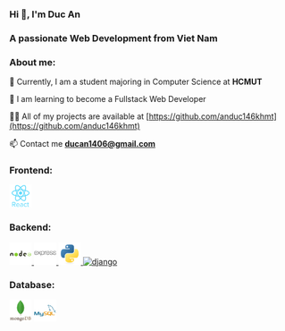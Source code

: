 <h3>Hi 👋, I'm Duc An</h3>
<h3>A passionate Web Development from Viet Nam</h3>

<h3 align="left">About me:</h3>
<p align="left">
  
 🔭 Currently, I am a student majoring in Computer Science at **HCMUT**

🌱 I am learning to become a Fullstack Web Developer

👨‍💻 All of my projects are available at [https://github.com/anduc146khmt](https://github.com/anduc146khmt)
<!--
- 📝 I regularly write articles on [my blog (available soon)](my blog (available soon))
-->
📫 Contact me **ducan1406@gmail.com**
<!--
- 📄 Know about my experiences [my CV (available soon)](my CV (available soon))
-->
</p>

<h3 align="left">Frontend:</h3>
<p align="left"> <a href="https://www.w3schools.com/cpp/" target="_blank" rel="noreferrer"> <img src="https://raw.githubusercontent.com/devicons/devicon/master/icons/react/react-original-wordmark.svg" alt="react" width="40" height="40"/> </a> </p>

<h3 align="left">Backend:</h3>

<p align="left"> <a href="https://www.w3schools.com/cpp/" target="_blank" rel="noreferrer"> <img src="https://raw.githubusercontent.com/devicons/devicon/master/icons/nodejs/nodejs-original-wordmark.svg" alt="nodejs" width="40" height="40"/> </a> <a href="https://www.python.org" target="_blank" rel="noreferrer"> <img src="https://raw.githubusercontent.com/devicons/devicon/master/icons/express/express-original-wordmark.svg" alt="express" width="40" height="40"/> <img src="https://raw.githubusercontent.com/devicons/devicon/master/icons/python/python-original.svg" alt="python" width="40" height="40"/> </a> <a href="https://reactjs.org/" target="_blank" rel="noreferrer"> <img src="https://cdn.worldvectorlogo.com/logos/django.svg" alt="django" width="40" height="40"/> </a> <a href="https://expressjs.com" target="_blank" rel="noreferrer"> </a> </p>

<h3 align="left">Database:</h3>
<p align="left> <a href="https://www.mongodb.com/" target="_blank" rel="noreferrer"> <img src="https://raw.githubusercontent.com/devicons/devicon/master/icons/mongodb/mongodb-original-wordmark.svg" alt="mongodb" width="40" height="40"/> </a> <a href="https://www.mysql.com/" target="_blank" rel="noreferrer"> <img src="https://raw.githubusercontent.com/devicons/devicon/master/icons/mysql/mysql-original-wordmark.svg" alt="mysql" width="40" height="40"/> </a> </p>
